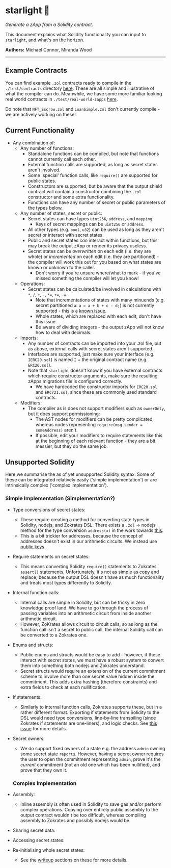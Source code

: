 # starlight :stars:

_Generate a zApp from a Solidity contract._

This document explains what Solidity functionality you can input to `starlight`, and what's on the horizon.


**Authors:** Michael Connor, Miranda Wood

---

## Example Contracts

You can find example `.zol` contracts ready to compile in the `./test/contracts` directory [here](../test/contracts/). These are all simple and illustrative of what the compiler can do. Meanwhile, we have some more familiar looking real world contracts in `./test/real-world-zapps` [here](../test/real-world-zapps/).

Do note that `NFT_Escrow.zol` and `LoanSimple.zol` don't currently compile - we are actively working on these!

## Current Functionality

 - Any combination of:
    - Any number of functions:
      - Standalone functions can be compiled, but note that functions cannot currently call each other.
      - External function calls are supported, as long as secret states aren't involved.
      - Some 'special' function calls, like `require()` are supported for public states.
      - Constructors are supported, but be aware that the output shield contract will contain a constructor combining the `.zol` constructor and some extra functionality.
      - Functions can have any number of secret or public parameters of the types below.
    - Any number of states, secret or public:
      - Secret states can have types `uint256`, `address`, and `mapping`.
        - Keys of secret mappings can be `uint256` or `address`.
      - All other types (e.g. `bool`, `u32`) can be used as long as they aren't secret or interact with secret states.
      - Public and secret states *can* interact within functions, but this may break the output zApp or render its privacy useless.
      - Secret states can be *overwritten* on each edit (i.e. they are whole) or *incremented* on each edit (i.e. they are partitioned) - the compiler will work this out for you based on what states are known or unknown to the caller.
        - Don't worry if you're unsure where/what to mark - if you've missed something the compiler will let you know!
    - Operations:
      - Secret states can be calculated/be involved in calculations with `*`, `/`, `+`, `-`, `*=`, `+=`, `-=`.
        - Note that incrementations of states with many minuends (e.g. secret partitioned `a`: `a = a + b + c - d;`) is not currently supported - this is a [known issue](https://github.com/EYBlockchain/starlight/issues/30).
        - Whole states, which are replaced with each edit, don't have this issue.
        - Be aware of dividing integers - the output zApp will not know how to deal with decimals.
    - Imports:
      - Any number of contracts can be imported into your .zol file, but as above, external calls with secret states aren't supported.
      - Interfaces are supported, just make sure your interface (e.g. `IERC20.sol`) is named `I` + the original contract name (e.g. `ERC20.sol`).
      - Note that `starlight` doesn't know if you have external contracts which require constructor arguments, make sure the resulting zApps migrations file is configured correctly.
        - We have hardcoded the constructor imports for `ERC20.sol` and `ERC721.sol`, since these are commonly used standard contracts.
    - Modifiers:
      - The compiler as is does not support modifiers such as `ownerOnly`, but it does support permissioning:
        - The AST nodes for modifiers can be pretty complicated, whereas nodes representing `require(msg.sender = someAddress)` aren't.
        - If possible, edit your modifiers to require statements like this at the beginning of each relevant function - they are a bit messier, but they do the same job.

## Unsupported Solidity

  Here we summarise the as of yet unsupported Solidity syntax. Some of these can be integrated relatively easily ('simple implementation') or are intrinsically complex ('complex implementation').

### Simple Implementation (Simplementation?)

- Type conversions of secret states:
  - These require creating a method for converting state types in Solidity, nodejs, and Zokrates DSL. There exists a `.zol` -> nodejs method for the type conversion `address(x)` in the work towards [this](https://github.com/EYBlockchain/starlight/issues/30).
  - This is a bit trickier for addresses, because the concept of addresses doesn't exist in our arithmetic circuits. We instead use [public keys](./WRITEUP.md#key-management).

- Require statements on secret states:
  - This means converting Solidity `require()` statements to Zokrates `assert()` statements. Unfortunately, it's not as simple as copy and replace, because the output DSL doesn't have as much functionality and treats most types differently to Solidity.

- Internal function calls:
  - Internal calls are simple in Solidity, but can be tricky in zero knowledge proof land. We have to go through the process of passing variables into an arithmetic circuit from inside another arithmetic circuit.
  - However, ZoKrates allows circuit to circuit calls, so as long as the function call isn't a secret to public call, the internal Solidity call can be converted to a Zokrates one.

- Enums and structs:
  - Public enums and structs would be easy to add - however, if these interact with secret states, we must have a robust system to convert them into something both nodejs and Zokrates understand.
  - Secret structs would require an extension of the current commitment scheme to involve more than one secret value hidden inside the commitment. This adds extra hashing (therefore constraints) and extra fields to check at each nullification.

- If statements:
  - Similarly to internal function calls, Zokrates supports these, but in a rather different format. Exporting if statements from Solidity to the DSL would need type conversions, line-by-line transpiling (since Zokrates if statements are one-liners), and logic checks. See [this issue](https://github.com/EYBlockchain/starlight/issues/33) for more details.

- Secret owners:
  - We do support fixed owners of a state e.g. the address `admin` owning some secret state `reports`. However, having a secret owner requires the user to open the commitment representing `admin`, prove it's the *current* commitment (not an old one which has been nullified), and prove that they own it.

  ### Complex Implementation

- Assembly:
  - Inline assembly is often used in Solidity to save gas and/or perform complex operations. Copying over entirely public assembly to the output contract wouldn't be too difficult, whereas compiling assembly to Zokrates and possibly nodejs would be.
- Sharing secret data:
- Accessing secret states:
- Re-initialising whole secret states:
  - See the [writeup](./WRITEUP.md) sections on these for more details.
